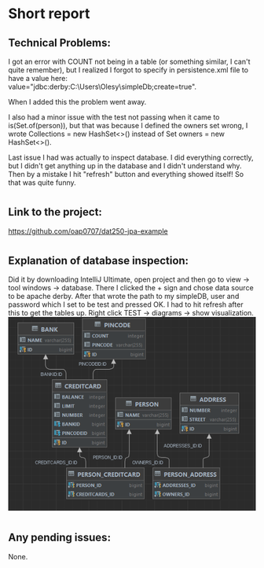 # Short report

## Technical Problems:
I got an error with COUNT not being in a table (or 
something similar, I can't quite remember),
but I realized I forgot to specify in persistence.xml 
file to have a value here:
value="jdbc:derby:C:\Users\Olesy\simpleDb;create=true".

When I added this the problem went away. 

I also had a minor issue with the test not passing
when it came to is(Set.of(person)), but that was because
I defined the owners set wrong, I wrote Collections<Person> = new HashSet<>()
instead of Set<Person> owners = new HashSet<>().

Last issue I had was actually to inspect database. I did everything correctly,
but I didn't get anything up in the database and I didn't understand why. Then
by a mistake I hit "refresh" button and everything showed itself! So that was
quite funny.

#
## Link to the project:
https://github.com/oap0707/dat250-jpa-example

#
## Explanation of database inspection:
Did it by downloading IntelliJ Ultimate, open project and then go to 
view -> tool windows -> database. There I clicked the + sign and chose data 
source to be apache derby. After that wrote the path to my simpleDB, user
and password which I set to be test and pressed OK. I had to hit refresh after
this to get the tables up. Right click TEST -> diagrams -> show visualization.
![img.png](img.png)

#
## Any pending issues:
None.

